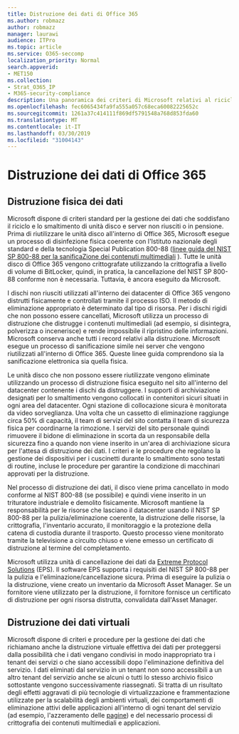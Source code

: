 ```yaml
---
title: Distruzione dei dati di Office 365
ms.author: robmazz
author: robmazz
manager: laurawi
audience: ITPro
ms.topic: article
ms.service: O365-seccomp
localization_priority: Normal
search.appverid:
- MET150
ms.collection:
- Strat_O365_IP
- M365-security-compliance
description: Una panoramica dei criteri di Microsoft relativi al riciclo, allo smaltimento o alla distruzione di unità disco e server del datacenter di Office 365.
ms.openlocfilehash: fec6065434fa9fa555a057c68eca60082225652c
ms.sourcegitcommit: 1261a37c414111f869df5791548a768d853fda60
ms.translationtype: MT
ms.contentlocale: it-IT
ms.lasthandoff: 03/30/2019
ms.locfileid: "31004143"
---
```

# <a name="office-365-data-destruction"></a>Distruzione dei dati di Office 365

## <a name="physical-data-destruction"></a>Distruzione fisica dei dati

Microsoft dispone di criteri standard per la gestione dei dati che soddisfano il riciclo e lo smaltimento di unità disco e server non riusciti o in pensione. Prima di riutilizzare le unità disco all'interno di Office 365, Microsoft esegue un processo di disinfezione fisica coerente con l'Istituto nazionale degli standard e della tecnologia Special Publication 800-88 ([linee guida del NIST SP 800-88 per la sanificaZione dei contenuti multimediali](http://nvlpubs.nist.gov/nistpubs/SpecialPublications/NIST.SP.800-88r1.pdf) ). Tutte le unità disco di Office 365 vengono crittografate utilizzando la crittografia a livello di volume di BitLocker, quindi, in pratica, la cancellazione del NIST SP 800-88 conforme non è necessaria. Tuttavia, è ancora eseguito da Microsoft.

I dischi non riusciti utilizzati all'interno dei datacenter di Office 365 vengono distrutti fisicamente e controllati tramite il processo ISO. Il metodo di eliminazione appropriato è determinato dal tipo di risorsa. Per i dischi rigidi che non possono essere cancellati, Microsoft utilizza un processo di distruzione che distrugge i contenuti multimediali (ad esempio, si disintegra, polverizza o incenerisce) e rende impossibile il ripristino delle informazioni. Microsoft conserva anche tutti i record relativi alla distruzione. Microsoft esegue un processo di sanificazione simile nei server che vengono riutilizzati all'interno di Office 365. Queste linee guida comprendono sia la sanificazione elettronica sia quella fisica.

Le unità disco che non possono essere riutilizzate vengono eliminate utilizzando un processo di distruzione fisica eseguito nel sito all'interno del datacenter contenente i dischi da distruggere. I supporti di archiviazione designati per lo smaltimento vengono collocati in contenitori sicuri situati in ogni area del datacenter. Ogni stazione di collocazione sicura è monitorata da video sorveglianza. Una volta che un cassetto di eliminazione raggiunge circa 50% di capacità, il team di servizi del sito contatta il team di sicurezza fisica per coordinarne la rimozione. I servizi del sito personale quindi rimuovere il bidone di eliminazione in scorta da un responsabile della sicurezza fino a quando non viene inserito in un'area di archiviazione sicura per l'attesa di distruzione dei dati. I criteri e le procedure che regolano la gestione dei dispositivi per i cuscinetti durante lo smaltimento sono testati di routine, incluse le procedure per garantire la condizione di macchinari approvati per la distruzione.

Nel processo di distruzione dei dati, il disco viene prima cancellato in modo conforme al NIST 800-88 (se possibile) e quindi viene inserito in un trituratore industriale e demolito fisicamente. Microsoft mantiene la responsabilità per le risorse che lasciano il datacenter usando il NIST SP 800-88 per la pulizia/eliminazione coerente, la distruzione delle risorse, la crittografia, l'inventario accurato, il monitoraggio e la protezione della catena di custodia durante il trasporto. Questo processo viene monitorato tramite la televisione a circuito chiuso e viene emesso un certificato di distruzione al termine del completamento.

Microsoft utilizza unità di cancellazione dei dati da [Extreme Protocol Solutions](http://www.enterprisedataerasure.com/) (EPS). Il software EPS supporta i requisiti del NIST SP 800-88 per la pulizia e l'eliminazione/cancellazione sicura. Prima di eseguire la pulizia o la distruzione, viene creato un inventario da Microsoft Asset Manager. Se un fornitore viene utilizzato per la distruzione, il fornitore fornisce un certificato di distruzione per ogni risorsa distrutta, convalidata dall'Asset Manager.

## <a name="virtual-data-destruction"></a>Distruzione dei dati virtuali

Microsoft dispone di criteri e procedure per la gestione dei dati che richiamano anche la distruzione virtuale effettiva dei dati per proteggersi dalla possibilità che i dati vengano condivisi in modo inappropriato tra i tenant dei servizi o che siano accessibili dopo l'eliminazione definitiva del servizio. I dati eliminati dal servizio in un tenant non sono accessibili a un altro tenant del servizio anche se alcuni o tutti lo stesso archivio fisico sottostante vengono successivamente riassegnati. Si tratta di un risultato degli effetti aggravati di più tecnologie di virtualizzazione e frammentazione utilizzate per la scalabilità degli ambienti virtuali, dei comportamenti di eliminazione attivi delle applicazioni all'interno di ogni tenant del servizio (ad esempio, l'azzeramento delle [pagine](https://docs.microsoft.com/office365/securitycompliance/office-365-exchange-online-data-deletion#page-zeroing)) e del necessario processi di crittografia dei contenuti multimediali e applicazioni.